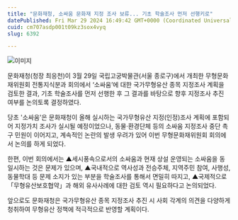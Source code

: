 ```yaml
---
title: "문화재청, 소싸움 문화재 지정 조사 보류... 기초 학술조사 먼저 선행키로"
datePublished: Fri Mar 29 2024 16:49:42 GMT+0000 (Coordinated Universal Time)
cuid: cm707asdp001t09kz3sox4vyq
slug: 6392

---
```



![이미지](https://cdn.hashnode.com/res/hashnode/image/upload/v1739261344982/2ec719e7-b64f-40df-ae88-bc12e878e07d.jpeg)

문화재청(청장 최응천)이 3월 29일 국립고궁박물관(서울 종로구)에서 개최한 무형문화재위원회 전통지식분과 회의에서 ‘소싸움’에 대한 국가무형유산 종목 지정조사 계획을 검토한 결과, 기초 학술조사를 먼저 선행한 후 그 결과를 바탕으로 향후 지정조사 추진 여부를 논의토록 결정하였다.

당초 '소싸움'은 문화재청이 올해 실시하는 국가무형유산 지정(인정)조사 계획에 포함되어 지정가치 조사가 실시될 예정이었으나, 동물·환경단체 등의 소싸움 지정조사 중단 촉구 민원이 이어지고, 계속적인 논란의 발생 우려가 있어 이번 무형문화재위원회 회의에서 논의를 하게 되었다.

한편, 이번 회의에서는 ▲세시풍속으로서의 소싸움과 현재 상설 운영되는 소싸움을 동일시하는 것은 문제가 있으며, ▲국내적으로 역사성과 전승주체, 지역주민 참여, 사행성, 동물학대 등 문제 소지가 있는 부분을 학술조사를 통해서 면밀히 따지고, ▲국제적으로 「무형유산보호협약」과 해외 유사사례에 대한 검토 역시 필요하다고 논의되었다.

앞으로도 문화재청은 국가무형유산 종목 지정조사 추진 시 사회 각계의 의견을 다양하게 청취하여 무형유산 정책에 적극적으로 반영할 계획이다.